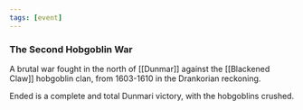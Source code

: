 ```yaml
---
tags: [event]
---
```


### The Second Hobgoblin War


A brutal war fought in the north of [[Dunmar]] against the [[Blackened Claw]] hobgoblin clan, from 1603-1610 in the Drankorian reckoning. 

Ended is a complete and total Dunmari victory, with the hobgoblins crushed. 

